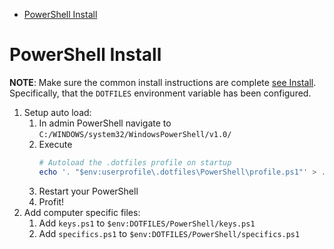 <!-- TOC -->

- [PowerShell Install](#powershell-install)

<!-- /TOC -->

# PowerShell Install

**NOTE**: Make sure the common install instructions are complete [see Install](README.md). Specifically, that the `DOTFILES` environment variable has been configured.

1. Setup auto load:
    1. In admin PowerShell navigate to `C:/WINDOWS/system32/WindowsPowerShell/v1.0/`
    2. Execute
        ```PowerShell
        # Autoload the .dotfiles profile on startup
        echo '. "$env:userprofile\.dotfiles\PowerShell\profile.ps1"' > .\profile.ps1
        ```
    3. Restart your PowerShell
    4. Profit!
2. Add computer specific files:
    1. Add `keys.ps1` to `$env:DOTFILES/PowerShell/keys.ps1`
    2. Add `specifics.ps1` to `$env:DOTFILES/PowerShell/specifics.ps1`
